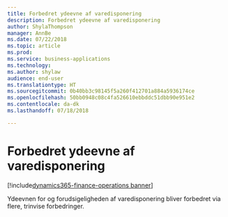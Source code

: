 ```yaml
---
title: Forbedret ydeevne af varedisponering
description: Forbedret ydeevne af varedisponering
author: ShylaThompson
manager: AnnBe
ms.date: 07/22/2018
ms.topic: article
ms.prod: 
ms.service: business-applications
ms.technology: 
ms.author: shylaw
audience: end-user
ms.translationtype: HT
ms.sourcegitcommit: 0b40bb3c98145f5a260f412701a884a5936174ce
ms.openlocfilehash: 50bb0948c08c4fa526610ebbddc51dbb90e951e2
ms.contentlocale: da-dk
ms.lasthandoff: 07/18/2018

---
```


# <a name="master-planning-performance-improvements"></a>Forbedret ydeevne af varedisponering

[!include[dynamics365-finance-operations banner](../includes/dynamics365-finance-operations.md)]



Ydeevnen for og forudsigeligheden af varedisponering bliver forbedret via flere, trinvise forbedringer.

